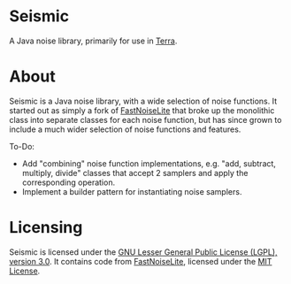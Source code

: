 # Seismic

A Java noise library, primarily for use in [Terra](https://github.com/PolyhedralDev/Terra).

# About

Seismic is a Java noise library, with a wide selection of noise functions. It started out as simply a fork of
[FastNoiseLite](https://github.com/Auburn/FastNoiseLite) that broke up the monolithic class into separate classes for
each noise function, but has since grown to include a much wider selection of noise functions and features.

To-Do:

* Add "combining" noise function implementations, e.g. "add, subtract, multiply, divide" classes that accept 2 samplers
  and apply the corresponding operation.
* Implement a builder pattern for instantiating noise samplers.

# Licensing

Seismic is licensed under the
[GNU Lesser General Public License (LGPL), version 3.0](https://www.gnu.org/licenses/lgpl-3.0.txt). It contains code
from [FastNoiseLite](https://github.com/Auburn/FastNoiseLite), licensed under the
[MIT License](https://github.com/Auburn/FastNoiseLite/blob/master/LICENSE).